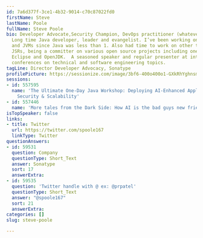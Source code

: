 ```yaml
---
id: 7a6d377f-3ce1-4b32-9014-c70c87022fd0
firstName: Steve
lastName: Poole
fullName: Steve Poole
bio: Developer Advocate,Security Champion, DevOps practitioner (whatever that means)
  Long time Java developer, leader and evangelist. I’ve been working on Java SDKs
  and JVMs since Java was less than 1. Also had time to work on other things including  various
  JSRs, being a committer on various open source projects including ones at Apache,
  Eclipse and OpenJDK.  A seasoned speaker and regular presenter at international
  conferences on technical and software engineering topics.
tagLine: Director Developer Advocacy, Sonatype
profilePicture: https://sessionize.com/image/3bf6-400o400o1-GXkRhYghnsmHQcnaKDUUbL.jpg
sessions:
- id: 557595
  name: 'The Ultimate One-Day Java Workshop: Deploying AI-Enhanced Applications with
    Security & Scalability'
- id: 557446
  name: 'More tales from the Dark Side: How AI is the bad guys new friend'
isTopSpeaker: false
links:
- title: Twitter
  url: https://twitter.com/spoole167
  linkType: Twitter
questionAnswers:
- id: 59531
  question: Company
  questionType: Short_Text
  answer: Sonatype
  sort: 17
  answerExtra: 
- id: 59535
  question: 'Twitter handle with @ ex: @prpatel'
  questionType: Short_Text
  answer: "@spoole167"
  sort: 21
  answerExtra: 
categories: []
slug: steve-poole

---
```

